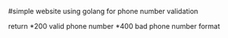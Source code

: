 #simple website using golang for phone number validation

return
*200 valid phone number
*400 bad phone number format
